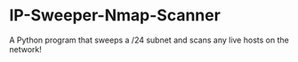 # IP-Sweeper-Nmap-Scanner
A Python program that sweeps a /24 subnet and scans any live hosts on the network!

